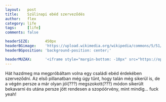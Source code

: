 ```yaml
---
layout:   post
title:    Szülinapi ebéd szerveződés
author:   flex
category: life
tags:     [life]
comments: false

headerSIZE:       450px
headerBGimage:    'https://upload.wikimedia.org/wikipedia/commons/5/51/Small_Red_Rose.JPG'
headerBGposition: 'background-position: center;'

headerMUZAX:      '<iframe style="margin-bottom: -10px" src="https://open.spotify.com/embed/track/6fMZJZqhauwGrwobkPZVJ7?utm_source=generator" width="100%" height="80" frameBorder="0" allowfullscreen="" allow="autoplay; clipboard-write; encrypted-media; fullscreen; picture-in-picture"></iframe>'
---
```


Hát hazdmeg ma megpróbáltam volna egy családi ebéd érdekében szerveződni. Az első pillanatban még úgy tűnt, hogy talán még sikerül is, de a végén persze a már olyan jól(???) megszokott(???) módon sikerült bekavarni és utána persze jött rendesen a szopóörvény, mint mindig... fuck yeah!